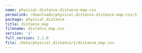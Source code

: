 ```yaml
---
name: physical-distance-distance-map-csv
permalink: /downloads/physical-distance-distance-map-csv/1
package: physical_distance
title: distance_map
filename: distance_map.csv
version: '1'
full_version: 1.1.0
file: /data/physical_distance/1/distance_map.csv
---
```

